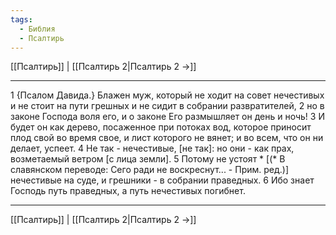 ```yaml
---
tags:
  - Библия
  - Псалтирь
---
```

[[Псалтирь]] | [[Псалтирь 2|Псалтирь 2 →]]

---
1 {Псалом Давида.} Блажен муж, который не ходит на совет нечестивых и не стоит на пути грешных и не сидит в собрании развратителей,
2 но в законе Господа воля его, и о законе Его размышляет он день и ночь!
3 И будет он как дерево, посаженное при потоках вод, которое приносит плод свой во время свое, и лист которого не вянет; и во всем, что он ни делает, успеет.
4 Не так - нечестивые, [не так]: но они - как прах, возметаемый ветром [с лица земли].
5 Потому не устоят * [(* В славянском переводе: Сего ради не воскреснут... - Прим. ред.)] нечестивые на суде, и грешники - в собрании праведных.
6 Ибо знает Господь путь праведных, а путь нечестивых погибнет.

---
[[Псалтирь]] | [[Псалтирь 2|Псалтирь 2 →]]